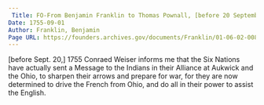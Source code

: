 ```yaml
---
 Title: FO-From Benjamin Franklin to Thomas Pownall, [before 20 September 1755]
Date: 1755-09-01
Author: Franklin, Benjamin
Page URL: https://founders.archives.gov/documents/Franklin/01-06-02-0083
---
```


[before Sept. 20,] 1755
Conraed Weiser informs me that the Six Nations have actually sent a Message to the Indians in their Alliance at Aukwick and the Ohio, to sharpen their arrows and prepare for war, for they are now determined to drive the French from Ohio, and do all in their power to assist the English.

